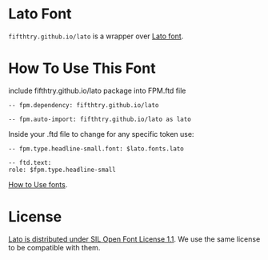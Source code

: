 # Lato Font

`fifthtry.github.io/lato` is a wrapper over [Lato font](https://github.com/latofonts/lato-source).

# How To Use This Font

include fifthtry.github.io/lato package into FPM.ftd file

```ftd
-- fpm.dependency: fifthtry.github.io/lato

-- fpm.auto-import: fifthtry.github.io/lato as lato
```

Inside your .ftd file to change for any specific token use:

```
-- fpm.type.headline-small.font: $lato.fonts.lato

-- ftd.text:
role: $fpm.type.headline-small
```

[How to Use fonts](https://fpm.dev/how-to/how-to-use-fonts/).

# License

[Lato is distributed under SIL Open Font License 1.1](https://github.com/latofonts/lato-source/blob/master/LICENSE.txt). We use the same license to be compatible with them.
